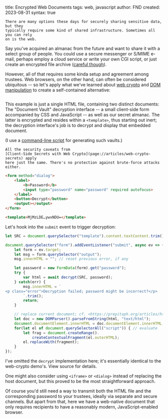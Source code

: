 title: Encrypted Web Documents
tags: web, javascript
author: FND
created: 2023-08-31
syntax: true

```intro
There are many options these days for securely sharing sensitive data, but they
typically require some kind of shared infrastructure. Sometimes all you can rely
on is the web.
```

Say you've acquired an almanac from the future and want to share it with a
select group of people. You could use a secure messenger or S/MIME e-mail,
perhaps employ a cloud service or write your own CGI script, or just create an
encrypted file archive
([careful though](https://en.wikipedia.org/wiki/ZIP_(file_format)#Encryption)).

However, all of that requires some kinda setup and agreement among trustees. Web
browsers, on the other hand, can often be considered ubiquitous -- so let's
apply what we've learned about [web crypto](page://articles/web-crypto-secrets)
and [DOM manipulation](page://articles/html2dom) to create a self-contained
alternative:

```embed uri=./demo.html
```

This example is just a single HTML file, containing two distinct documents: The
"Document Vault" decryption interface -- a small client-side form accompanied by
CSS and JavaScript -- as well as our secret almanac. The latter is encrypted and
resides within a `<template>`, thus starting out inert; the decryption
interface's job is to decrypt and display that embedded document.

(I use a [command-line script](./cli.js) for generating such vaults.)

```infobox
All the security caveats from
[Client-Side Secrets with Web Crypto](page://articles/web-crypto-secrets) apply
here just the same. There's no protection against brute-force attacks either.
```

```html
<form method="dialog">
    <label>
        <b>Password</b>
        <input type="password" name="password" required autofocus>
    </label>
    <button>Decrypt</button>
    <output></output>
</form>

<template>MjMzLDE…ywxNDU=</template>
```

Let's hook into the `submit` event to trigger decryption:

```javascript
let SRC = document.querySelector("template").content.textContent.trim();

document.querySelector("form").addEventListener("submit", async ev => {
    let form = ev.target;
    let msg = form.querySelector("output");
    msg.innerHTML = ""; // reset previous error, if any

    let password = new FormData(form).get("password");
    try {
        var html = await decrypt(SRC, password);
    } catch(err) {
        msg.innerHTML = `
<p class="error">Decryption failed; password might be incorrect?</p>
        `.trim();
        return;
    }

    // replace current document; cf. <https://prepitaph.org/articles/html2dom/>
    let doc = new DOMParser().parseFromString(html, "text/html");
    document.documentElement.innerHTML = doc.documentElement.innerHTML;
    for(let el of document.querySelectorAll("script")) { // evaluate
        let frag = document.createRange().
            createContextualFragment(el.outerHTML);
        el.replaceWith(fragment);
    }
});
```

I've omitted the `decrypt` implementation here; it's essentially identical to
the web-crypto demo's. View source for details.

One might also consider using `<iframe>` or `<dialog>` instead of replacing the
host document, but this proved to be the most straightforward approach.

Of course you'd still need a way to transmit both the HTML file and the
corresponding password to your trustees, ideally via separate and secure
channels. But apart from that, here we have a web-native document that only
requires recipients to have a reasonably modern, JavaScript-enabled browser.
